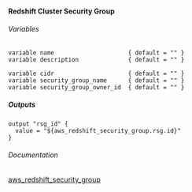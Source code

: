 ####  Redshift Cluster Security Group


###### Variables
```
variable name                     { default = "" }
variable description              { default = "" }

variable cidr                     { default = "" }
variable security_group_name      { default = "" }
variable security_group_owner_id  { default = "" }
```

##### Outputs
```
output "rsg_id" {
  value = "${aws_redshift_security_group.rsg.id}"
}
```

###### Documentation
[aws_redshift_security_group](https://www.terraform.io/docs/providers/aws/r/redshift_security_group.html)
